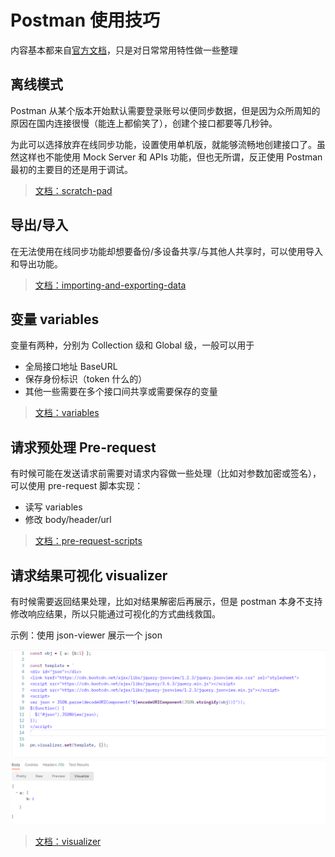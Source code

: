 # Postman 使用技巧

内容基本都来自[官方文档](https://learning.postman.com/docs/introduction/overview/)，只是对日常常用特性做一些整理

## 离线模式

Postman 从某个版本开始默认需要登录账号以便同步数据，但是因为众所周知的原因在国内连接很慢（能连上都偷笑了），创建个接口都要等几秒钟。

为此可以选择放弃在线同步功能，设置使用单机版，就能够流畅地创建接口了。虽然这样也不能使用 Mock Server 和 APIs 功能，但也无所谓，反正使用 Postman 最初的主要目的还是用于调试。

> [文档：scratch-pad](https://learning.postman.com/docs/getting-started/using-scratch-pad/)

## 导出/导入

在无法使用在线同步功能却想要备份/多设备共享/与其他人共享时，可以使用导入和导出功能。

> [文档：importing-and-exporting-data](https://learning.postman.com/docs/getting-started/importing-and-exporting-data/)

## 变量 variables

变量有两种，分别为 Collection 级和 Global 级，一般可以用于

- 全局接口地址 BaseURL
- 保存身份标识（token 什么的）
- 其他一些需要在多个接口间共享或需要保存的变量

> [文档：variables](https://learning.postman.com/docs/sending-requests/variables/)

## 请求预处理 Pre-request

有时候可能在发送请求前需要对请求内容做一些处理（比如对参数加密或签名），可以使用 pre-request 脚本实现：

- 读写 variables
- 修改 body/header/url

> [文档：pre-request-scripts](https://learning.postman.com/docs/writing-scripts/pre-request-scripts/)

## 请求结果可视化 visualizer

有时候需要返回结果处理，比如对结果解密后再展示，但是 postman 本身不支持修改响应结果，所以只能通过可视化的方式曲线救国。

示例：使用 json-viewer 展示一个 json

![](img/postman/展示json.png)

> [文档：visualizer](https://learning.postman.com/docs/sending-requests/visualizer/)
